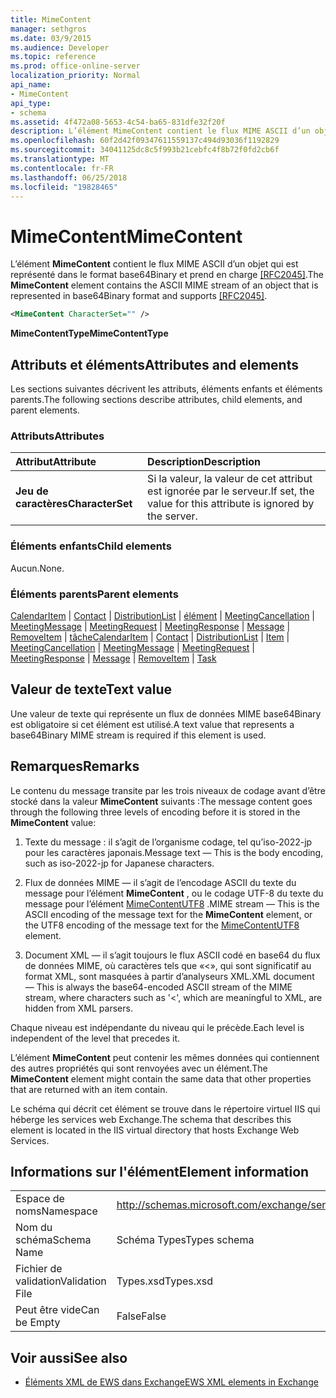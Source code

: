 ```yaml
---
title: MimeContent
manager: sethgros
ms.date: 03/9/2015
ms.audience: Developer
ms.topic: reference
ms.prod: office-online-server
localization_priority: Normal
api_name:
- MimeContent
api_type:
- schema
ms.assetid: 4f472a08-5653-4c54-ba65-831dfe32f20f
description: L’élément MimeContent contient le flux MIME ASCII d’un objet qui est représenté dans le format base64Binary et prend en charge [RFC2045].
ms.openlocfilehash: 60f2d42f09347611559137c494d93036f1192829
ms.sourcegitcommit: 34041125dc8c5f993b21cebfc4f8b72f0fd2cb6f
ms.translationtype: MT
ms.contentlocale: fr-FR
ms.lasthandoff: 06/25/2018
ms.locfileid: "19828465"
---
```

# <a name="mimecontent"></a><span data-ttu-id="b1dc2-103">MimeContent</span><span class="sxs-lookup"><span data-stu-id="b1dc2-103">MimeContent</span></span>

<span data-ttu-id="b1dc2-104">L’élément **MimeContent** contient le flux MIME ASCII d’un objet qui est représenté dans le format base64Binary et prend en charge [[RFC2045]](http://www.rfc-editor.org/rfc/rfc2045.txt).</span><span class="sxs-lookup"><span data-stu-id="b1dc2-104">The **MimeContent** element contains the ASCII MIME stream of an object that is represented in base64Binary format and supports [[RFC2045]](http://www.rfc-editor.org/rfc/rfc2045.txt).</span></span>
  
```xml
<MimeContent CharacterSet="" />
```

 <span data-ttu-id="b1dc2-105">**MimeContentType**</span><span class="sxs-lookup"><span data-stu-id="b1dc2-105">**MimeContentType**</span></span>
## <a name="attributes-and-elements"></a><span data-ttu-id="b1dc2-106">Attributs et éléments</span><span class="sxs-lookup"><span data-stu-id="b1dc2-106">Attributes and elements</span></span>

<span data-ttu-id="b1dc2-107">Les sections suivantes décrivent les attributs, éléments enfants et éléments parents.</span><span class="sxs-lookup"><span data-stu-id="b1dc2-107">The following sections describe attributes, child elements, and parent elements.</span></span>
  
### <a name="attributes"></a><span data-ttu-id="b1dc2-108">Attributs</span><span class="sxs-lookup"><span data-stu-id="b1dc2-108">Attributes</span></span>

|<span data-ttu-id="b1dc2-109">**Attribut**</span><span class="sxs-lookup"><span data-stu-id="b1dc2-109">**Attribute**</span></span>|<span data-ttu-id="b1dc2-110">**Description**</span><span class="sxs-lookup"><span data-stu-id="b1dc2-110">**Description**</span></span>|
|:-----|:-----|
|<span data-ttu-id="b1dc2-111">**Jeu de caractères**</span><span class="sxs-lookup"><span data-stu-id="b1dc2-111">**CharacterSet**</span></span> <br/> |<span data-ttu-id="b1dc2-112">Si la valeur, la valeur de cet attribut est ignorée par le serveur.</span><span class="sxs-lookup"><span data-stu-id="b1dc2-112">If set, the value for this attribute is ignored by the server.</span></span>  <br/> |
   
### <a name="child-elements"></a><span data-ttu-id="b1dc2-113">Éléments enfants</span><span class="sxs-lookup"><span data-stu-id="b1dc2-113">Child elements</span></span>

<span data-ttu-id="b1dc2-114">Aucun.</span><span class="sxs-lookup"><span data-stu-id="b1dc2-114">None.</span></span>
  
### <a name="parent-elements"></a><span data-ttu-id="b1dc2-115">Éléments parents</span><span class="sxs-lookup"><span data-stu-id="b1dc2-115">Parent elements</span></span>

<span data-ttu-id="b1dc2-116">[CalendarItem](calendaritem.md) | [Contact](contact.md) | [DistributionList](distributionlist.md) | [élément](item.md) | [MeetingCancellation](meetingcancellation.md) | [MeetingMessage](meetingmessage.md) | [MeetingRequest](meetingrequest.md)  |  [ MeetingResponse](meetingresponse.md) | [Message](message-ex15websvcsotherref.md) | [RemoveItem](removeitem.md) | [tâche](task.md)</span><span class="sxs-lookup"><span data-stu-id="b1dc2-116">[CalendarItem](calendaritem.md) | [Contact](contact.md) | [DistributionList](distributionlist.md) | [Item](item.md) | [MeetingCancellation](meetingcancellation.md) | [MeetingMessage](meetingmessage.md) | [MeetingRequest](meetingrequest.md) | [MeetingResponse](meetingresponse.md) | [Message](message-ex15websvcsotherref.md) | [RemoveItem](removeitem.md) | [Task](task.md)</span></span>
  
## <a name="text-value"></a><span data-ttu-id="b1dc2-117">Valeur de texte</span><span class="sxs-lookup"><span data-stu-id="b1dc2-117">Text value</span></span>

<span data-ttu-id="b1dc2-118">Une valeur de texte qui représente un flux de données MIME base64Binary est obligatoire si cet élément est utilisé.</span><span class="sxs-lookup"><span data-stu-id="b1dc2-118">A text value that represents a base64Binary MIME stream is required if this element is used.</span></span>
  
## <a name="remarks"></a><span data-ttu-id="b1dc2-119">Remarques</span><span class="sxs-lookup"><span data-stu-id="b1dc2-119">Remarks</span></span>

<span data-ttu-id="b1dc2-120">Le contenu du message transite par les trois niveaux de codage avant d’être stocké dans la valeur **MimeContent** suivants :</span><span class="sxs-lookup"><span data-stu-id="b1dc2-120">The message content goes through the following three levels of encoding before it is stored in the **MimeContent** value:</span></span> 
  
1. <span data-ttu-id="b1dc2-121">Texte du message : il s’agit de l’organisme codage, tel qu’iso-2022-jp pour les caractères japonais.</span><span class="sxs-lookup"><span data-stu-id="b1dc2-121">Message text — This is the body encoding, such as iso-2022-jp for Japanese characters.</span></span>
    
2. <span data-ttu-id="b1dc2-122">Flux de données MIME — il s’agit de l’encodage ASCII du texte du message pour l’élément **MimeContent** , ou le codage UTF-8 du texte du message pour l’élément [MimeContentUTF8](mimecontentutf8.md) .</span><span class="sxs-lookup"><span data-stu-id="b1dc2-122">MIME stream — This is the ASCII encoding of the message text for the **MimeContent** element, or the UTF8 encoding of the message text for the [MimeContentUTF8](mimecontentutf8.md) element.</span></span> 
    
3. <span data-ttu-id="b1dc2-123">Document XML — il s’agit toujours le flux ASCII codé en base64 du flux de données MIME, où caractères tels que «\<», qui sont significatif au format XML, sont masquées à partir d’analyseurs XML.</span><span class="sxs-lookup"><span data-stu-id="b1dc2-123">XML document — This is always the base64-encoded ASCII stream of the MIME stream, where characters such as '\<', which are meaningful to XML, are hidden from XML parsers.</span></span>
    
<span data-ttu-id="b1dc2-124">Chaque niveau est indépendante du niveau qui le précède.</span><span class="sxs-lookup"><span data-stu-id="b1dc2-124">Each level is independent of the level that precedes it.</span></span>
  
<span data-ttu-id="b1dc2-125">L’élément **MimeContent** peut contenir les mêmes données qui contiennent des autres propriétés qui sont renvoyées avec un élément.</span><span class="sxs-lookup"><span data-stu-id="b1dc2-125">The **MimeContent** element might contain the same data that other properties that are returned with an item contain.</span></span> 
  
<span data-ttu-id="b1dc2-126">Le schéma qui décrit cet élément se trouve dans le répertoire virtuel IIS qui héberge les services web Exchange.</span><span class="sxs-lookup"><span data-stu-id="b1dc2-126">The schema that describes this element is located in the IIS virtual directory that hosts Exchange Web Services.</span></span>
  
## <a name="element-information"></a><span data-ttu-id="b1dc2-127">Informations sur l'élément</span><span class="sxs-lookup"><span data-stu-id="b1dc2-127">Element information</span></span>

|||
|:-----|:-----|
|<span data-ttu-id="b1dc2-128">Espace de noms</span><span class="sxs-lookup"><span data-stu-id="b1dc2-128">Namespace</span></span>  <br/> |http://schemas.microsoft.com/exchange/services/2006/types  <br/> |
|<span data-ttu-id="b1dc2-129">Nom du schéma</span><span class="sxs-lookup"><span data-stu-id="b1dc2-129">Schema Name</span></span>  <br/> |<span data-ttu-id="b1dc2-130">Schéma Types</span><span class="sxs-lookup"><span data-stu-id="b1dc2-130">Types schema</span></span>  <br/> |
|<span data-ttu-id="b1dc2-131">Fichier de validation</span><span class="sxs-lookup"><span data-stu-id="b1dc2-131">Validation File</span></span>  <br/> |<span data-ttu-id="b1dc2-132">Types.xsd</span><span class="sxs-lookup"><span data-stu-id="b1dc2-132">Types.xsd</span></span>  <br/> |
|<span data-ttu-id="b1dc2-133">Peut être vide</span><span class="sxs-lookup"><span data-stu-id="b1dc2-133">Can be Empty</span></span>  <br/> |<span data-ttu-id="b1dc2-134">False</span><span class="sxs-lookup"><span data-stu-id="b1dc2-134">False</span></span>  <br/> |
   
## <a name="see-also"></a><span data-ttu-id="b1dc2-135">Voir aussi</span><span class="sxs-lookup"><span data-stu-id="b1dc2-135">See also</span></span>



- [<span data-ttu-id="b1dc2-136">Éléments XML de EWS dans Exchange</span><span class="sxs-lookup"><span data-stu-id="b1dc2-136">EWS XML elements in Exchange</span></span>](ews-xml-elements-in-exchange.md)

